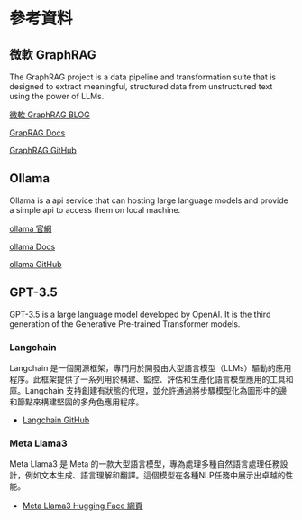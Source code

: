 # 參考資料

## 微軟 GraphRAG

The GraphRAG project is a data pipeline and transformation suite that is designed to extract meaningful, structured data from unstructured text using the power of LLMs.

[微軟 GraphRAG BLOG](https://www.microsoft.com/en-us/research/blog/graphrag-unlocking-llm-discovery-on-narrative-private-data/)

[GrapRAG Docs](https://microsoft.github.io/graphrag/posts/get_started/)

[GraphRAG GitHub](https://github.com/microsoft/graphrag)

## Ollama

Ollama is a api service that can hosting large language models and provide a simple api to access them on local machine.

[ollama 官網](https://ollama.com/)

[ollama Docs](https://github.com/ollama/ollama/tree/main/docs)

[ollama GitHub](https://github.com/ollama/ollama)

## GPT-3.5

GPT-3.5 is a large language model developed by OpenAI. It is the third generation of the Generative Pre-trained Transformer models.

### Langchain

Langchain 是一個開源框架，專門用於開發由大型語言模型（LLMs）驅動的應用程序。此框架提供了一系列用於構建、監控、評估和生產化語言模型應用的工具和庫。Langchain 支持創建有狀態的代理，並允許通過將步驟模型化為圖形中的邊和節點來構建堅固的多角色應用程序。

- [Langchain GitHub](https://github.com/langchain-ai/langchain)

### Meta Llama3

Meta Llama3 是 Meta 的一款大型語言模型，專為處理多種自然語言處理任務設計，例如文本生成、語言理解和翻譯。這個模型在各種NLP任務中展示出卓越的性能。

- [Meta Llama3 Hugging Face 網頁](https://huggingface.co/meta-llama/Meta-Llama-3-8B)